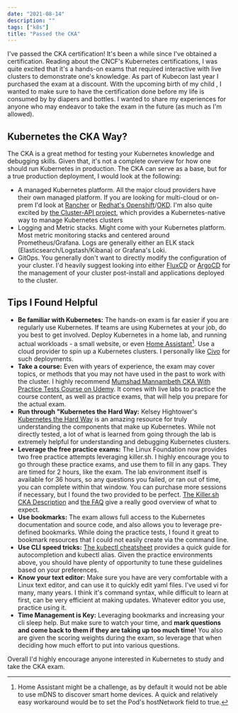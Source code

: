 ```yaml
---
date: "2021-08-14"
description: ""
tags: ["k8s"]
title: "Passed the CKA"
---
```


<div data-iframe-width="150" data-iframe-height="270" data-share-badge-id="3e8fe644-dfda-45db-973e-1593d3dd2d64" data-share-badge-host="https://www.credly.com"></div><script type="text/javascript" async src="//cdn.credly.com/assets/utilities/embed.js"></script>

I've passed the CKA certification!  It's been a while since I've obtained a certification.  Reading about the CNCF's Kubernetes certifications,
I was quite excited that it's a hands-on exams that required interactive with live clusters to demonstrate one's knowledge.  As part of Kubecon
last year I purchased the exam at a discount.  With the upcoming birth of my child , I wanted to make sure to have the certification done before
my life is consumed by by diapers and bottles.  I wanted to share my experiences for anyone who may endeavor to take the exam in the future (as
much as I'm allowed).

## Kubernetes the CKA Way?

The CKA is a great method for testing your Kubernetes knowledge and debugging skills.  Given that, it's not a complete overview for how one should run Kubernetes in production.  The CKA can serve as a base, but for a true production deployment, I would look at the following:

- A managed Kubernetes platform.  All the major cloud providers have their own managed platform.  If you are looking for multi-cloud or on-prem I'd look at [Rancher](https://rancher.com/) or [Redhat's Openshift](https://www.redhat.com/en/technologies/cloud-computing/openshift)/[OKD](https://www.okd.io/).  I'm also quite excited by [the Cluster-API project](https://cluster-api.sigs.k8s.io/), which provides a Kubernetes-native way to manage Kubernetes clusters
- Logging and Metric stacks.  Might come with your Kubernetes platform.  Most metric monitoring stacks and centered around Prometheus/Grafana.  Logs are generally either an ELK stack (Elasticsearch/Logstash/Kibana) or Grafana's Loki.  
- GitOps.  You generally don't want to directly modify the configuration of your cluster.  I'd heavily suggest looking into either [FluxCD](https://fluxcd.io/) or [ArgoCD](https://argoproj.github.io/argo-cd/) for the management of your cluster post-install and applications deployed to the cluster.

## Tips I Found Helpful

- **Be familiar with Kubernetes:**  The hands-on exam is far easier if you are regularly use Kubernetes.  If teams are using Kubernetes at your job, do you best to get involved.  Deploy Kubernetes in a home lab, and running actual workloads - a small website, or even [Home Assistant](https://www.home-assistant.io/)[^1]. Use a cloud provider to spin up a Kubernetes clusters.  I personally like [Civo](https://www.civo.com/) for such deployments.
- **Take a course:**  Even with years of experience, the exam may cover topics, or methods that you may not have used in the past to work with the cluster.  I highly recommend [Mumshad Mannambeth CKA With Practice Tests Course on Udemy](https://www.udemy.com/course/certified-kubernetes-administrator-with-practice-tests/).  It comes with live labs to practice the course content, as well as practice exams, that will help you prepare for the actual exam.
- **Run through "Kubernetes the Hard Way:**  Kelsey Hightower's [Kubernetes the Hard Way](https://github.com/kelseyhightower/kubernetes-the-hard-way) is an amazing resource for truly understanding the components that make up Kubernetes.  While not directly tested, a lot of what is learned from going through the lab is extremely helpful for understanding and debugging Kubernetes clusters.
- **Leverage the free practice exams:** The Linux Foundation now provides two free practice attempts leveraging killer.sh.  I highly encourage you to go through these practice exams, and use them to fill in any gaps.  They are timed for 2 hours, like the exam.  The lab environment itself is available for 36 hours, so any questions you failed, or ran out of time, you can complete within that window.  You can purchase more sessions if necessary, but I found the two provided to be perfect.  [The Killer.sh CKA Description](https://killer.sh/cka) and [the FAQ](https://killer.sh/faq) give a really good overview of what to expect.
- **Use bookmarks:**  The exam allows full access to the Kubernetes documentation and source code, and also allows you to leverage pre-defined bookmarks.  While doing the practice tests, I found it great to bookmark resources that I could not easily create via the command line.
- **Use CLI speed tricks:**  [The kubectl cheatsheet](https://kubernetes.io/docs/reference/kubectl/cheatsheet/) provides a quick guide for autocompletion and kubectl alias.  Given the practice environments above, you should have plenty of opportunity to tune these guidelines based on your preferences.
- **Know your text editor:**  Make sure you have are very comfortable with a Linux text editor, and can use it to quickly edit yaml files.  I've used vi for many, many years.  I think it's command syntax, while difficult to learn at first, can be very efficient at making updates.  Whatever editor you use, practice using it.
- **Time Management is Key:**  Leveraging bookmarks and increasing your cli sleep help.  But make sure to watch your time, and **mark questions and come back to them if they are taking up too much time!**  You also are given the scoring weights during the exam, so leverage that when deciding how much effort to put into various questions.

Overall I'd highly encourage anyone interested in Kubernetes to study and take the CKA exam.

[^1]: Home Assistant might be a challenge, as by default it would not be able to use mDNS to discover smart home devices.  A quick and relatively easy workaround would be to set the Pod's hostNetwork field to true.
